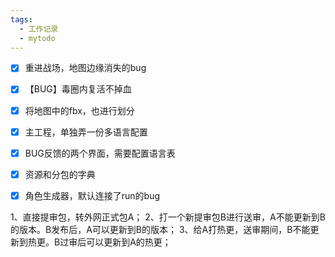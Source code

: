```yaml
---
tags:
  - 工作记录
  - mytodo
---
```

- [x] 重进战场，地图边缘消失的bug
- [x] 【BUG】毒圈内复活不掉血
- [x] 将地图中的fbx，也进行划分
- [x] 主工程，单独弄一份多语言配置
- [x] BUG反馈的两个界面，需要配置语言表
- [x] 资源和分包的字典
- [x] 角色生成器，默认连接了run的bug


1、直接提审包，转外网正式包A；
2、打一个新提审包B进行送审，A不能更新到B的版本。B发布后，A可以更新到B的版本；
3、给A打热更，送审期间，B不能更新到热更。B过审后可以更新到A的热更；

